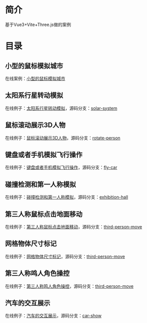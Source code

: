 # 简介
基于Vue3+Vite+Three.js做的案例

# 目录

## 小型的鼠标模拟城市
在线案例：[小型的鼠标模拟城市](http://coke-cola.gitee.io/mini-sim-city)

## 太阳系行星转动模拟
在线例子：[太阳系行星转动模拟](http://coke-cola.gitee.io/solar-system)，源码分支：[solar-system](https://github.com/Aizener/three-template/tree/solar-system)
## 鼠标滚动展示3D人物
在线例子：[鼠标滚动展示3D人物](http://coke-cola.gitee.io/rotate-person)，源码分支：[rotate-person](https://github.com/Aizener/three-template/tree/rotate-person)
## 键盘或者手机模拟飞行操作
在线例子：[键盘或者手机模拟飞行操作](http://coke-cola.gitee.io/fly-car)，源码分支：[fly-car](https://github.com/Aizener/three-template/tree/fly-car)
## 碰撞检测和第一人称模拟
在线例子：[碰撞检测和第一人称模拟](http://coke-cola.gitee.io/exhibition-hall/)，源码分支：[exhibition-hall](https://github.com/Aizener/three-template/tree/exhibition-hall)
## 第三人称鼠标点击地面移动
在线例子：[第三人称鼠标点击地面移动](http://coke-cola.gitee.io/third-person-move/)，源码分支：[third-person-move](https://github.com/Aizener/three-template/tree/third-person-move)
## 网格物体尺寸标记
在线例子：[网格物体尺寸标记](http://coke-cola.gitee.io/size-marker/)，源码分支：[third-person-move](https://github.com/Aizener/three-template/tree/size-marker)
## 第三人称鸣人角色操控
在线例子：[第三人称鸣人角色操控](http://coke-cola.gitee.io/third-person-naruto/)，源码分支：[third-person-move](https://github.com/Aizener/three-template/tree/third-person-naruto/)
## 汽车的交互展示
在线例子：[汽车的交互展示](http://coke-cola.gitee.io/car-show/)，源码分支：[car-show](https://github.com/Aizener/three-template/tree/car-show/)
